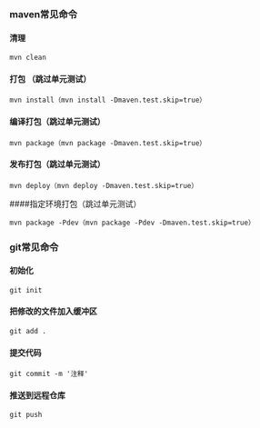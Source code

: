 ### maven常见命令
#### 清理
```
mvn clean
```
#### 打包 （跳过单元测试）
```
mvn install（mvn install -Dmaven.test.skip=true）
```
#### 编译打包（跳过单元测试）
```
mvn package（mvn package -Dmaven.test.skip=true）
```
#### 发布打包（跳过单元测试）
```
mvn deploy（mvn deploy -Dmaven.test.skip=true）
```
####指定环境打包（跳过单元测试）
```
mvn package -Pdev（mvn package -Pdev -Dmaven.test.skip=true）
```
### git常见命令
#### 初始化
```
git init
```
#### 把修改的文件加入缓冲区
```
git add .
```
#### 提交代码
```
git commit -m '注释'
```
#### 推送到远程仓库
```
git push
```
